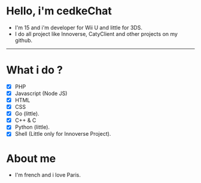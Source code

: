 # Hello, i'm cedkeChat
- I'm 15 and i'm developer for Wii U and little for 3DS.
- I do all project like Innoverse, CatyClient and other projects on my github.
--------------------------------------------------------------------------------
# What i do ?
- [x] PHP
- [x] Javascript (Node JS)
- [x] HTML
- [x] CSS
- [x] Go (little).
- [x] C++ & C
- [x] Python (little).
- [x] Shell (Little only for Innoverse Project).

# About me
- I'm french and i love Paris.

